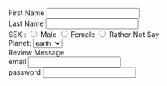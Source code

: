 <!DOCTYPE html>

<head>
    <meta charset="UTF-8">
    <meta name="viewport" content="device-width, initial-scale = 1.0">
    <link rel="shortcut icon" href="edit.svg">
</head>

<body>
    <p>
    <form>
        <lable for="firstname"> First Name </lable>
        <input type="text" name="firstname" required>
        <br>
        <lable for="lastname"> Last Name </lable>
        <input type="text" name="lasttname" required>
        <br>
        <labee for="sex"> SEX :</labee>
        <input type="radio" name="sex" id="male" value="male">
        <lable for="male"> Male</lable>
        <input type="radio" name="sex" id="female" value="female">
        <lable for="female"> Female</lable>
        <input type="radio" name="sex" id="rathernotsay" value="rathernotsay">
        <lable for="rathernotsay"> Rather Not Say</lable>
        <br>
        <label for="planet">Planet:</label>
        <select name="planet" id="planet">
            <option value="earth"> earth</option>
            <option value="mars"> mars</option>
            <option value="venus"> venus</option>
        </select>
        <br>
        <lable for="reviewMessage">Review Message </lable><br>
        <lable for="email"> email </lable>
        <input type="email" name="email" required>
        <br>
        <lable for="password"> password </lable>
        <input type="password" name="password" required>
        <br>
    </form>
    </p>
</body>
